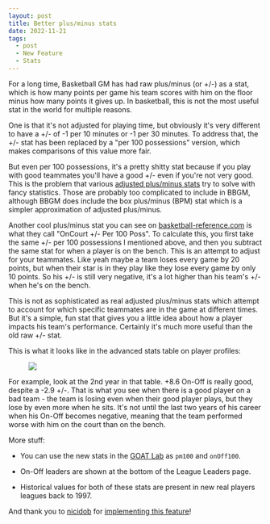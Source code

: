 ```yaml
---
layout: post
title: Better plus/minus stats
date: 2022-11-21
tags:
  - post
  - New Feature
  - Stats
---
```


For a long time, Basketball GM has had raw plus/minus (or +/-) as a stat, which is how many points per game his team scores with him on the floor minus how many points it gives up. In basketball, this is not the most useful stat in the world for multiple reasons.

One is that it's not adjusted for playing time, but obviously it's very different to have a +/- of -1 per 10 minutes or -1 per 30 minutes. To address that, the +/- stat has been replaced by a "per 100 possessions" version, which makes comparisons of this value more fair.

But even per 100 possessions, it's a pretty shitty stat because if you play with good teammates you'll have a good +/- even if you're not very good. This is the problem that various [adjusted plus/minus stats](https://en.wikipedia.org/wiki/Adjusted_Plus_Minus) try to solve with fancy statistics. Those are probably too complicated to include in BBGM, although BBGM does include the box plus/minus (BPM) stat which is a simpler approximation of adjusted plus/minus.

<!--more-->

Another cool plus/minus stat you can see on [basketball-reference.com](https://www.basketball-reference.com/) is what they call "OnCourt +/- Per 100 Poss". To calculate this, you first take the same +/- per 100 possessions I mentioned above, and then you subtract the same stat for when a player is on the bench. This is an attempt to adjust for your teammates. Like yeah maybe a team loses every game by 20 points, but when their star is in they play like they lose every game by only 10 points. So his +/- is still very negative, it's a lot higher than his team's +/- when he's on the bench.

This is not as sophisticated as real adjusted plus/minus stats which attempt to account for which specific teammates are in the game at different times. But it's a simple, fun stat that gives you a little idea about how a player impacts his team's performance. Certainly it's much more useful than the old raw +/- stat.

This is what it looks like in the advanced stats table on player profiles:

<figure><img src="/files/better-plus-minus-stats.png" class="img-fluid"></figure>

For example, look at the 2nd year in that table. +8.6 On-Off is really good, despite a -2.9 +/-. That is what you see when there is a good player on a bad team - the team is losing even when their good player plays, but they lose by even more when he sits. It's not until the last two years of his career when his On-Off becomes negative, meaning that the team performed worse with him on the court than on the bench.

More stuff:

- You can use the new stats in the [GOAT Lab](https://old.reddit.com/r/BasketballGM/comments/od29bb/new_feature_at_tools_frivolities_the_goat_lab/) as `pm100` and `onOff100`.

- On-Off leaders are shown at the bottom of the League Leaders page.

- Historical values for both of these stats are present in new real players leagues back to 1997.

And thank you to [nicidob](https://nicidob.github.io/) for [implementing this feature](https://github.com/zengm-games/zengm/pull/433)!
